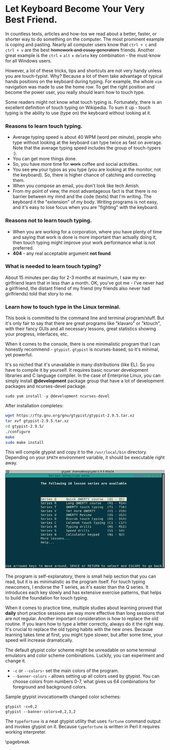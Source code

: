 # Let Keyboard Become Your Very Best Friend.
In countless texts, articles and how-tos we read about a better, faster, or
shorter way to do something on the computer. The most prominent example is
coping and pasting. Nearly all computer users know that `ctrl + c` and `ctrl +
v` are the best ~~homework and essay generators~~ friends. Another great
example is the `ctrl` + `alt` + `delete` key combination - the must-know for all
Windows users.


However, a lot of these tricks, tips and shortcuts are not very handy unless
you are touch-typist. Why? Because a lot of them take advantage of typical
hands positions on the keyboard during typing. For example, the whole `vim`
navigation was made to use the home row. To get the right position and
become the power user, you really should learn how to touch type.

Some readers might not know what touch typing is. Fortunately, there is an
excellent definition of touch typing on Wikipedia. To sum it up - touch typing
is the ability to use (type on) the keyboard without looking at it.

### Reasons to learn touch typing.

- Average typing speed is about 40 WPM (word per minute), people who type
  without looking at the keyboard can type twice as fast on average. Note that
  the average typing speed includes the group of touch-typers :).
- You can get more things done.
- So, you have more time for ~~work~~ coffee and social activities.
- You see ~~yru~~ your typos as you type (you are looking at the monitor, not
  the keyboard). So, there is higher chance of catching and correcting them.
- When you compose an email, you don't look like tech Amish. 
- From my point of view, the most advantageous fact is that there is no barrier
  between my mind and the code (texts) that I'm writing. The keyboard it the
  "extension" of my body. Writing programs is not easy, and it's easy to lose
  focus when you are "fighting" with the keyboard.

### Reasons not to learn touch typing.
- When you are working for a corporation, where you have plenty of time and
  saying that work is done is more important than actually doing it, then touch
  typing might improve your work performance what is not preferred.
- **404** - any real acceptable argument **not found**.


### What is needed to learn touch typing?
About 15 minutes per day for 2-3 months at maximum, I saw my ex-girlfriend
learn that in less than a month. OK, you've got me - I've never had
a girlfriend, the distant friend of my friend (my friends also never had
girlfriends) told that story to me.

### Learn how to touch type in the Linux terminal.
This book is committed to the command line and terminal program/stuff. But it's
only fair to say that there are great programs like "klavaro" or "ktouch", with
their fancy GUIs and all necessary lessons, great statistics showing your
progress, interfaces, etc. 

When it comes to the console, there is one minimalistic program that I can honestly
recommend - `gtypist`. `gtypist` is ncurses-based, so it's minimal, yet
powerful.

It's so niched that it's unavailable in many distributions (like EL). So you
have to compile it by yourself.  It requires basic ncurser development
libraries and C language compiler. In the case of Enterprise Linux, you can simply
install **@development** package group that have a lot of development packages
and ncurses-devel package.
```
sudo yum install -y @development ncurses-devel
```
After installation completes:
```bash
wget https://ftp.gnu.org/gnu/gtypist/gtypist-2.9.5.tar.xz
tar xvf gtypist-2.9.5.tar.xz
cd gtypist-2.9.5/
./configure
make 
sudo make install
```
This will compile gtypist and copy it to the `/usr/local/bin` directory.
Depending on your `$PATH` environment variable, it should be executable right
away.

![GNU Typist - gtypist. \label{GNU Typist -gtypist.}](images/01-touchtyping/1.png)

The program is self-explanatory, there is small help section that you can read,
but it is as minimalistic as the program itself. For touch typing newcomers, I
endorse the T series, as it's easier than the Q series. It introduces each key
slowly and has extensive exercise patterns, that helps to build the foundation
for touch typing. 

When it comes to practice time, multiple studies about learning proved that
**daily** short practice sessions are way more effective than long sessions that
are not regular. Another important consideration is how to replace the old
routine. If you learn how to type a letter correctly, always do it the right way.
It's crucial to replace the old typing habits with the new ones. Because
learning takes time at first, you might type slower, but after some time, your
speed will increase dramatically.

The default gtypist color scheme might be unreadable on some terminal emulators
and color scheme combinations. Luckily, you can experiment and change it.

- `-c` or `--colors`- set the main colors of the program.
- `--banner-colors` - allows setting up all colors used by gtypist.  You can
  choose colors from numbers 0-7, what gives us 64 combinations for foreground
  and background colors.

Sample gtypist invocationwith changed color schemes:
``` 
gtypist -c=0,2
gtypist --banner-colors=0,2,3,2 
```

The `typefortune` is a neat gtypist utility that uses `fortune` command output
and invokes gtypist on it. Because `typefortune` is written in Perl it requires
working interpreter.

\pagebreak

